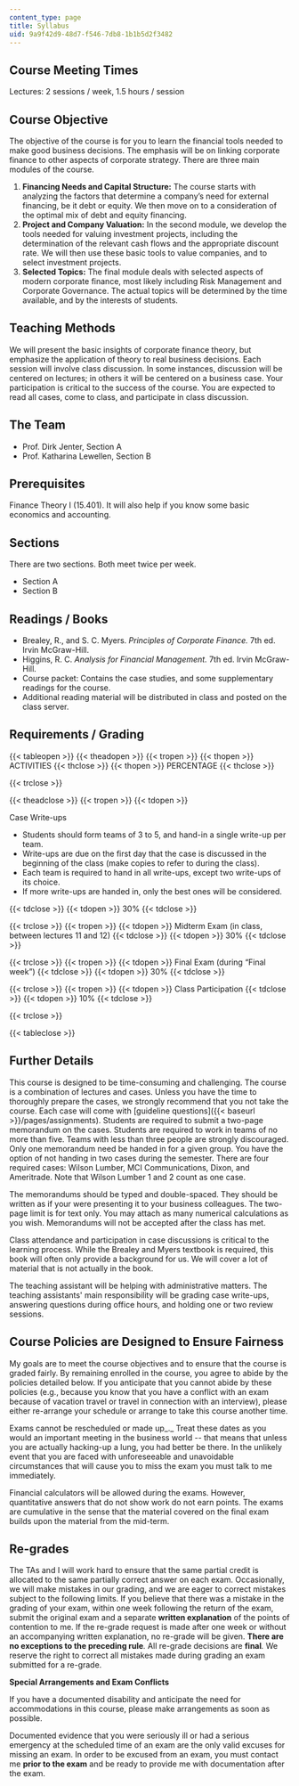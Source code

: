 ```yaml
---
content_type: page
title: Syllabus
uid: 9a9f42d9-48d7-f546-7db8-1b1b5d2f3482
---
```


Course Meeting Times
--------------------

Lectures: 2 sessions / week, 1.5 hours / session

Course Objective
----------------

The objective of the course is for you to learn the financial tools needed to make good business decisions. The emphasis will be on linking corporate finance to other aspects of corporate strategy. There are three main modules of the course.

1.  **Financing Needs and Capital Structure:** The course starts with analyzing the factors that determine a company’s need for external financing, be it debt or equity. We then move on to a consideration of the optimal mix of debt and equity financing.
2.  **Project and Company Valuation:** In the second module, we develop the tools needed for valuing investment projects, including the determination of the relevant cash flows and the appropriate discount rate. We will then use these basic tools to value companies, and to select investment projects.
3.  **Selected Topics:** The final module deals with selected aspects of modern corporate finance, most likely including Risk Management and Corporate Governance. The actual topics will be determined by the time available, and by the interests of students.

Teaching Methods
----------------

We will present the basic insights of corporate finance theory, but emphasize the application of theory to real business decisions. Each session will involve class discussion. In some instances, discussion will be centered on lectures; in others it will be centered on a business case. Your participation is critical to the success of the course. You are expected to read all cases, come to class, and participate in class discussion.

The Team
--------

*   Prof. Dirk Jenter, Section A
*   Prof. Katharina Lewellen, Section B

Prerequisites
-------------

Finance Theory I (15.401). It will also help if you know some basic economics and accounting.

Sections
--------

There are two sections. Both meet twice per week.

*   Section A
*   Section B

Readings / Books
----------------

*   Brealey, R., and S. C. Myers. _Principles of Corporate Finance._ 7th ed. Irvin McGraw-Hill.
*   Higgins, R. C. _Analysis for Financial Management._ 7th ed. Irvin McGraw-Hill.
*   Course packet: Contains the case studies, and some supplementary readings for the course.
*   Additional reading material will be distributed in class and posted on the class server.

Requirements / Grading
----------------------

{{< tableopen >}}
{{< theadopen >}}
{{< tropen >}}
{{< thopen >}}
ACTIVITIES
{{< thclose >}}
{{< thopen >}}
PERCENTAGE
{{< thclose >}}

{{< trclose >}}

{{< theadclose >}}
{{< tropen >}}
{{< tdopen >}}


Case Write-ups

*   Students should form teams of 3 to 5, and hand-in a single write-up per team.
*   Write-ups are due on the first day that the case is discussed in the beginning of the class (make copies to refer to during the class).
*   Each team is required to hand in all write-ups, except two write-ups of its choice.
*   If more write-ups are handed in, only the best ones will be considered.


{{< tdclose >}}
{{< tdopen >}}
30%
{{< tdclose >}}

{{< trclose >}}
{{< tropen >}}
{{< tdopen >}}
Midterm Exam (in class, between lectures 11 and 12)
{{< tdclose >}}
{{< tdopen >}}
30%
{{< tdclose >}}

{{< trclose >}}
{{< tropen >}}
{{< tdopen >}}
Final Exam (during “Final week”)
{{< tdclose >}}
{{< tdopen >}}
30%
{{< tdclose >}}

{{< trclose >}}
{{< tropen >}}
{{< tdopen >}}
Class Participation
{{< tdclose >}}
{{< tdopen >}}
10%
{{< tdclose >}}

{{< trclose >}}

{{< tableclose >}}

  

Further Details
---------------

This course is designed to be time-consuming and challenging. The course is a combination of lectures and cases. Unless you have the time to thoroughly prepare the cases, we strongly recommend that you not take the course. Each case will come with [guideline questions]({{< baseurl >}}/pages/assignments). Students are required to submit a two-page memorandum on the cases. Students are required to work in teams of no more than five. Teams with less than three people are strongly discouraged. Only one memorandum need be handed in for a given group. You have the option of not handing in two cases during the semester. There are four required cases: Wilson Lumber, MCI Communications, Dixon, and Ameritrade. Note that Wilson Lumber 1 and 2 count as one case.

The memorandums should be typed and double-spaced. They should be written as if your were presenting it to your business colleagues. The two-page limit is for text only. You may attach as many numerical calculations as you wish. Memorandums will not be accepted after the class has met.

Class attendance and participation in case discussions is critical to the learning process. While the Brealey and Myers textbook is required, this book will often only provide a background for us. We will cover a lot of material that is not actually in the book.

The teaching assistant will be helping with administrative matters. The teaching assistants' main responsibility will be grading case write-ups, answering questions during office hours, and holding one or two review sessions.

Course Policies are Designed to Ensure Fairness
-----------------------------------------------

My goals are to meet the course objectives and to ensure that the course is graded fairly. By remaining enrolled in the course, you agree to abide by the policies detailed below. If you anticipate that you cannot abide by these policies (e.g., because you know that you have a conflict with an exam because of vacation travel or travel in connection with an interview), please either re-arrange your schedule or arrange to take this course another time.

Exams cannot be rescheduled or made up_._ Treat these dates as you would an important meeting in the business world -- that means that unless you are actually hacking-up a lung, you had better be there. In the unlikely event that you are faced with unforeseeable and unavoidable circumstances that will cause you to miss the exam you must talk to me immediately.

Financial calculators will be allowed during the exams. However, quantitative answers that do not show work do not earn points. The exams are cumulative in the sense that the material covered on the final exam builds upon the material from the mid-term.

Re-grades
---------

The TAs and I will work hard to ensure that the same partial credit is allocated to the same partially correct answer on each exam. Occasionally, we will make mistakes in our grading, and we are eager to correct mistakes subject to the following limits. If you believe that there was a mistake in the grading of your exam, within one week following the return of the exam, submit the original exam and a separate **written explanation** of the points of contention to me. If the re-grade request is made after one week or without an accompanying written explanation, no re-grade will be given. **There are no exceptions to the preceding rule**_._ All re-grade decisions are **final**_._ We reserve the right to correct all mistakes made during grading an exam submitted for a re-grade.

**Special Arrangements and Exam Conflicts**

If you have a documented disability and anticipate the need for accommodations in this course, please make arrangements as soon as possible.

Documented evidence that you were seriously ill or had a serious emergency at the scheduled time of an exam are the only valid excuses for missing an exam. In order to be excused from an exam, you must contact me **prior to the exam** and be ready to provide me with documentation after the exam.